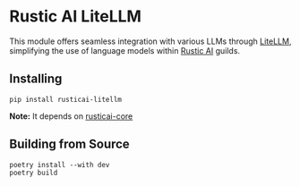 # Rustic AI LiteLLM

This module offers seamless integration with various LLMs through [LiteLLM](https://docs.litellm.ai/docs/), simplifying the use of language models within [Rustic AI](https://www.rustic.ai/) guilds.

## Installing

```shell
pip install rusticai-litellm
```
**Note:** It depends on [rusticai-core](https://pypi.org/project/rusticai-core/)

## Building from Source

```shell
poetry install --with dev
poetry build
```
